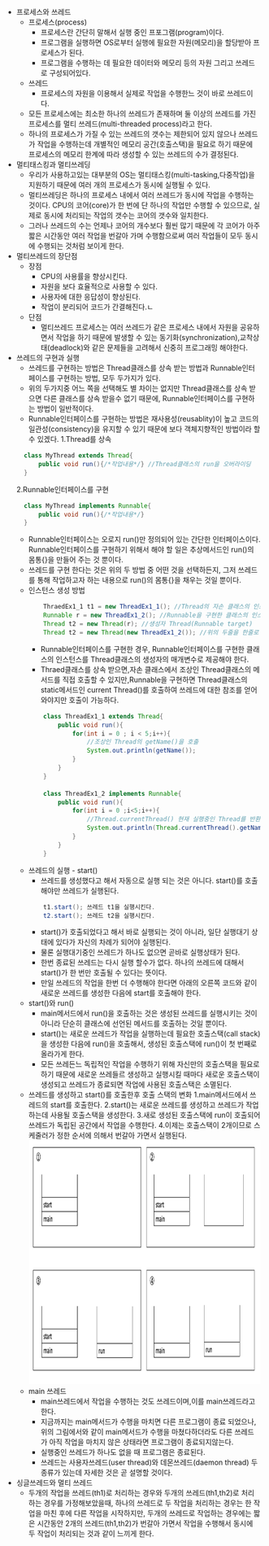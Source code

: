 - 프로세스와 쓰레드
  - 프로세스(process)
    - 프로세스란 간단히 말해서 실행 중인 프포그램(program)이다.
    - 프로그램을 실행하면 OS로부터 실행에 필요한 자원(메모리)을 할당받아 프로세스가 된다.
    - 프로그램을 수행하는 데 필요한 데이터와 메모리 등의 자원 그리고 쓰레드로 구성되어있다.
  - 쓰레드
    - 프로세스의 자원을 이용해서 실제로 작업을 수행한느 것이 바로 쓰레드이다.
  - 모든 프로세스에는 최소한 하나의 쓰레드가 존재하며 둘 이상의 쓰레드를 가진 프로세스를 멀티 쓰레드(multi-threaded process)라고 한다.
  - 하나의 프로세스가 가질 수 있는 쓰레드의 갯수는 제한되어 있지 않으나 쓰레드가 작업을 수행하는데 개별적인 메모리 공간(호출스택)을 필요로 하기 때문에 프로세스의 메모리 한계에 따라 생성할 수 있는 쓰레드의 수가 결정된다.
- 멀티태스킹과 멀티쓰레딩
  - 우리가 사용하고있는 대부분의 OS는 멀티태스킹(multi-tasking,다중작업)을 지원하기 때문에 여러 개의 프로세스가 동시에 실행될 수 있다.
  - 멀티쓰레딩은 하나의 프로세스 내에서 여러 쓰레드가 동시에 작업을 수행하는 것이다. CPU의 코어(core)가 한 번에 단 하나의 작업만 수행할 수 있으므로, 실제로 동시에 처리되는 작업의 갯수는 코어의 갯수와 일치한다.
  - 그러나 쓰레드의 수는 언제나 코어의 개수보다 훨씬 많기 때문에 각 코어가 아주 짧은 시간동안 여러 작업을 번갈아 가며 수행함으로써 여러 작업들이 모두 동시에 수행되는 것처럼 보이게 한다.
- 멀티쓰레드의 장단점
  - 장점
    - CPU의 사용률을 향상시킨다.
    - 자원을 보다 효율적으로 사용할 수 있다.
    - 사용자에 대한 응답성이 향상된다.
    - 작업이 분리되어 코드가 간결해진다.ㄴ
  - 단점
    - 멀티쓰레드 프로세스는 여러 쓰레드가 같은 프로세스 내에서 자원을 공유하면서 작업을 하기 때문에 발생할 수 있는 동기화(synchronization),교착상태(deadlock)와 같은 문제들을 고려해서 신중히 프로그래밍 해야한다. 
- 쓰레드의 구현과 실행
  - 쓰레드를 구현하는 방법은 Thread클래스를 상속 받는 방법과 Runnable인터페이스를 구현하는 방법, 모두 두가지가 있다.
  - 위의 두가지중 어느 쪽을 선택해도 별 차이는 없지만 Thread클래스를 상속 받으면 다른 클래스를 상속 받을수 없기 때문에, Runnable인터페이스를 구현하는 방법이 일반적이다.
  - Runnable인터페이스를 구현하는 방법은 재사용성(reusablity)이 높고 코드의 일관성(consistency)을 유지할 수 있기 때문에 보다 객체지향적인 방법이라 할 수 있겠다.
  1.Thread를 상속
  ```java
    class MyThread extends Thread{
        public void run(){/*작업내용*/} //Thread클래스의 run을 오버라이딩
    }
  ```
  2.Runnable인터페이스를 구현
  ```java
    class MyThread implements Runnable{
        public void run(){/*작업내용*/}
    }
  ```
    - Runnable인터페이스는 오로지 run()만 정의되어 있는 간단한 인터페이스이다. Runnable인터페이스를 구현하기 위해서 해야 할 일은 추상메서드인 run()의 몸통{}을 만들어 주는 것 뿐이다.
    - 쓰레드를 구현 한다는 것은 위의 두 방법 중 어떤 것을 선택하든지, 그저 쓰레드를 통해 작업하고자 하는 내용으로 run()의 몸통{}을 채우는 것일 뿐이다.
  - 인스턴스 생성 방법
    ```java
        ThraedEx1_1 t1 = new ThreadEx1_1(); //Thread의 자손 클래스의 인스턴스를 생성
        Runnable r = new ThreadEx1_2(); //Runnable을 구현한 클래스의 인스턴스를 생성
        Thread t2 = new Thread(r); //생성자 Thread(Runnable target)
        Thread t2 = new Thread(new ThreadEx1_2()); //위의 두줄을 한줄로 간단히
    ```
    - Runnable인터페이스를 구현한 경우, Runnable인터페이스를 구현한 클래스의 인스턴스를 Thread클래스의 생성자의 매개변수로 제공해야 한다.
    - Thraed클래스를 상속 받으면,자손 클래스에서 조상인 Thread클래스의 메서드를 직접 호출할 수 있지만,Runnable을 구현하면 Thread클래스의 static메서드인 current Thread()를 호출하여 쓰레드에 대한 참조를 얻어와야지만 호출이 가능하다.
    ```java
        class ThreadEx1_1 extends Thread{
            public void run(){
                for(int i = 0 ; i < 5;i++){
                    //조상인 Thread의 getName()을 호출
                    System.out.println(getName());
                }
            }
        }

        class ThreadEx1_2 implements Runnable{
            public void run(){
                for(int i = 0 ;i<5;i++){
                    //Thread.currentThread() 현재 실행중인 Thread를 반환한다.
                    System.out.println(Thread.currentThread().getName());
                }
            }
        }
    ```
  - 쓰레드의 실행 - start()
    - 쓰레드를 생성했다고 해서 자동으로 실행 되는 것은 아니다. start()를 호출해야만 쓰레드가 실행된다.
    ```java
        t1.start(); 쓰레드 t1을 실행시킨다.
        t2.start(); 쓰레드 t2을 실행시킨다.
    ```
    - start()가 호출되었다고 해서 바로 실행되는 것이 아니라, 일단 실행대기 상태에 있다가 자신의 차례가 되어야 실행된다.
    - 물론 실행대기중인 쓰레드가 하나도 없으면 곧바로 실행상태가 된다.
    - 한번 종료된 쓰레드는 다시 실행 할수가 없다. 하나의 쓰레드에 대해서 start()가 한 번만 호출될 수 있다는 뜻이다.
    - 만일 쓰레드의 작업을 한번 더 수행해야 한다면 아래의 오른쪽 코드와 같이 새로운 쓰레드를 생성한 다음에 start를 호출해야 한다.
  - start()와 run()
    - main메서드에서 run()을 호출하는 것은 생성된 쓰레드를 실행시키는 것이 아니라 단순히 클래스에 선언된 메서드를 호출하는 것일 뿐이다.
    - start()는 새로운 쓰레드가 작업을 실행하는데 필요한 호출스택(call stack)을 생성한 다음에 run()을 호출해서, 생성된 호출스택에 run()이 첫 번째로 올라가게 한다.
    - 모든 쓰레든느 독립적인 작업을 수행하기 위해 자신만의 호출스택을 필요로 하기 때문에 새로운 쓰레들르 생성하고 실행시킬 때마다 새로운 호출스택이 생성되고 쓰레드가 종료되면 작업에 사용된 호출스택은 소멸된다.
  - 쓰레드를 생성하고 start()를 호출한후 호출 스택의 변화
    1.main메서드에서 쓰레드의 start를 호출한다.
    2.start()는 새로운 쓰레드를 생성하고 쓰레드가 작업하는데 사용될 호출스택을 생성한다.
    3.새로 생성된 호출스택에 run이 호출되어 쓰레드가 독립된 공간에서 작업을 수행한다.
    4.이제는 호출스택이 2개이므로 스케줄러가 정한 순서에 의해서 번갈아 가면서 실행된다.
    <img src="img/img1.png" width="720px" height="480px"/>
  - main 쓰레드
    - main쓰레드에서 작업을 수행하는 것도 쓰레드이며,이를 main쓰레드라고 한다.
    - 지금까지는 main메서드가 수행을 마치면 다른 프로그램이 종료 되었으나, 위의 그림에서와 같이 main메서드가 수행을 마쳤다하더라도 다른 쓰레드가 아직 작업을 마치지 않은 상태라면 프로그램이 종료되지않는다.
    - 실행중인 쓰레드가 하나도 없을 때 프로그램은 종료된다.
    - 쓰레드는 사용자쓰레드(user thread)와 데몬쓰레드(daemon thread) 두 종류가 있는데 자세한 것은 곧 설명할 것이다.
- 싱글쓰레드와 멀티 쓰레드
  - 두개의 작업을 쓰레드(th1)로 처리하는 경우와 두개의 쓰레드(th1,th2)로 처리하는 경우를 가정해보았을때, 하나의 쓰레드로 두 작업을 처리하는 경우는 한 작업을 마친 후에 다른 작업을 시작하지만, 두개의 쓰레드로 작업하는 경우에는 짧은 시간동안 2개의 쓰레드(th1,th2)가 번갈아 가면서 작업을 수행해서 동시에 두 작업이 처리되는 것과 같이 느끼게 한다.
    